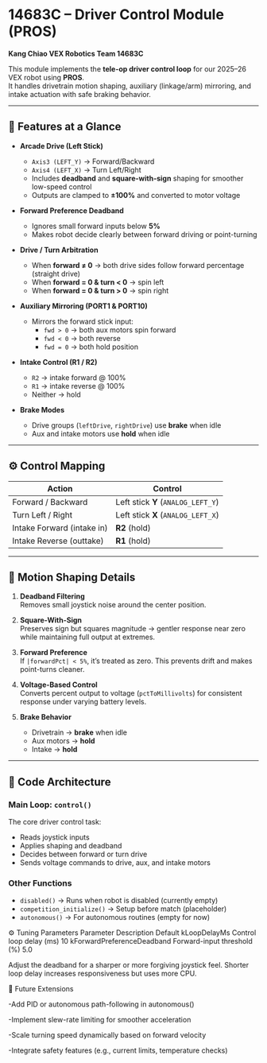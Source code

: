 # 14683C – Driver Control Module (PROS)
**Kang Chiao VEX Robotics Team 14683C**

This module implements the **tele-op driver control loop** for our 2025–26 VEX robot using **PROS**.  
It handles drivetrain motion shaping, auxiliary (linkage/arm) mirroring, and intake actuation with safe braking behavior.

---

## 🚗 Features at a Glance

- **Arcade Drive (Left Stick)**  
  - `Axis3 (LEFT_Y)` → Forward/Backward  
  - `Axis4 (LEFT_X)` → Turn Left/Right  
  - Includes **deadband** and **square-with-sign** shaping for smoother low-speed control  
  - Outputs are clamped to **±100%** and converted to motor voltage  

- **Forward Preference Deadband**  
  - Ignores small forward inputs below **5%**  
  - Makes robot decide clearly between forward driving or point-turning  

- **Drive / Turn Arbitration**
  - When **forward ≠ 0** → both drive sides follow forward percentage (straight drive)  
  - When **forward = 0 & turn < 0** → spin left  
  - When **forward = 0 & turn > 0** → spin right  

- **Auxiliary Mirroring (PORT1 & PORT10)**
  - Mirrors the forward stick input:  
    - `fwd > 0` → both aux motors spin forward  
    - `fwd < 0` → both reverse  
    - `fwd = 0` → both hold position  

- **Intake Control (R1 / R2)**
  - `R2` → intake forward @ 100%  
  - `R1` → intake reverse @ 100%  
  - Neither → hold  

- **Brake Modes**
  - Drive groups (`leftDrive`, `rightDrive`) use **brake** when idle  
  - Aux and intake motors use **hold** when idle  

---

## ⚙️ Control Mapping

| Action                      | Control                                 |
|-----------------------------|------------------------------------------|
| Forward / Backward          | Left stick **Y** (`ANALOG_LEFT_Y`)       |
| Turn Left / Right           | Left stick **X** (`ANALOG_LEFT_X`)       |
| Intake Forward (intake in)  | **R2** (hold)                            |
| Intake Reverse (outtake)    | **R1** (hold)                            |

---

## 🧠 Motion Shaping Details

1. **Deadband Filtering**  
   Removes small joystick noise around the center position.  

2. **Square-With-Sign**  
   Preserves sign but squares magnitude → gentler response near zero while maintaining full output at extremes.  

3. **Forward Preference**  
   If `|forwardPct| < 5%`, it’s treated as zero. This prevents drift and makes point-turns cleaner.  

4. **Voltage-Based Control**  
   Converts percent output to voltage (`pctToMillivolts`) for consistent response under varying battery levels.  

5. **Brake Behavior**  
   - Drivetrain → **brake** when idle  
   - Aux motors → **hold**  
   - Intake → **hold**  

---

## 🧩 Code Architecture

### Main Loop: `control()`
The core driver control task:
- Reads joystick inputs  
- Applies shaping and deadband  
- Decides between forward or turn drive  
- Sends voltage commands to drive, aux, and intake motors  

### Other Functions
- `disabled()` → Runs when robot is disabled (currently empty)  
- `competition_initialize()` → Setup before match (placeholder)  
- `autonomous()` → For autonomous routines (empty for now)

⚙️ Tuning Parameters
Parameter	Description	Default
kLoopDelayMs	Control loop delay (ms)	10
kForwardPreferenceDeadband	Forward-input threshold (%)	5.0

Adjust the deadband for a sharper or more forgiving joystick feel.
Shorter loop delay increases responsiveness but uses more CPU.

🧭 Future Extensions

-Add PID or autonomous path-following in autonomous()

-Implement slew-rate limiting for smoother acceleration

-Scale turning speed dynamically based on forward velocity

-Integrate safety features (e.g., current limits, temperature checks)
